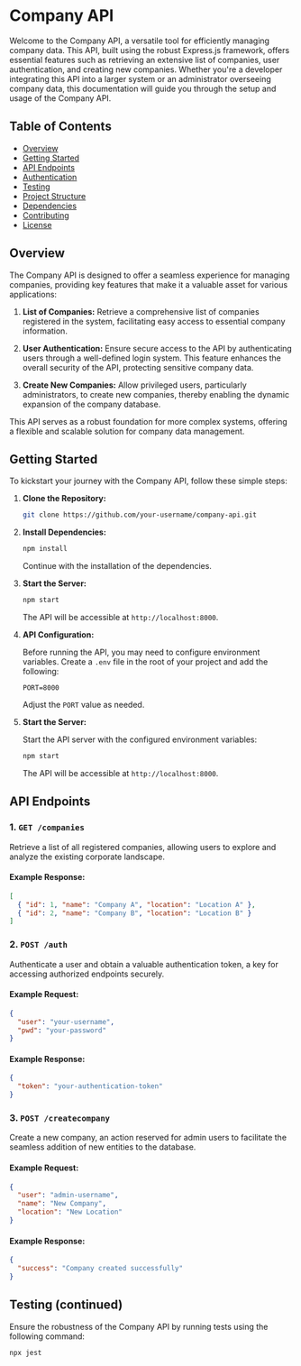 # Company API

Welcome to the Company API, a versatile tool for efficiently managing company data. This API, built using the robust Express.js framework, offers essential features such as retrieving an extensive list of companies, user authentication, and creating new companies. Whether you're a developer integrating this API into a larger system or an administrator overseeing company data, this documentation will guide you through the setup and usage of the Company API.

## Table of Contents

- [Overview](#overview)
- [Getting Started](#getting-started)
- [API Endpoints](#api-endpoints)
- [Authentication](#authentication)
- [Testing](#testing)
- [Project Structure](#project-structure)
- [Dependencies](#dependencies)
- [Contributing](#contributing)
- [License](#license)

## Overview

The Company API is designed to offer a seamless experience for managing companies, providing key features that make it a valuable asset for various applications:

1. **List of Companies:** Retrieve a comprehensive list of companies registered in the system, facilitating easy access to essential company information.

2. **User Authentication:** Ensure secure access to the API by authenticating users through a well-defined login system. This feature enhances the overall security of the API, protecting sensitive company data.

3. **Create New Companies:** Allow privileged users, particularly administrators, to create new companies, thereby enabling the dynamic expansion of the company database.

This API serves as a robust foundation for more complex systems, offering a flexible and scalable solution for company data management.

## Getting Started

To kickstart your journey with the Company API, follow these simple steps:

1. **Clone the Repository:**

    ```bash
    git clone https://github.com/your-username/company-api.git
    ```

2. **Install Dependencies:**

    ```bash
    npm install
    ```

    Continue with the installation of the dependencies.

3. **Start the Server:**

    ```bash
    npm start
    ```

    The API will be accessible at `http://localhost:8000`.

4. **API Configuration:**

    Before running the API, you may need to configure environment variables. Create a `.env` file in the root of your project and add the following:

    ```env
    PORT=8000
    ```

    Adjust the `PORT` value as needed.

5. **Start the Server:**

    Start the API server with the configured environment variables:

    ```bash
    npm start
    ```

    The API will be accessible at `http://localhost:8000`.

## API Endpoints

 ### 1. `GET /companies`

Retrieve a list of all registered companies, allowing users to explore and analyze the existing corporate landscape.

#### Example Response:

```json
[
  { "id": 1, "name": "Company A", "location": "Location A" },
  { "id": 2, "name": "Company B", "location": "Location B" }
]
```
### 2. `POST /auth`

Authenticate a user and obtain a valuable authentication token, a key for accessing authorized endpoints securely.

#### Example Request:

```json
{
  "user": "your-username",
  "pwd": "your-password"
}
```
#### Example Response:

```json
{
  "token": "your-authentication-token"
}
```

### 3. `POST /createcompany`

Create a new company, an action reserved for admin users to facilitate the seamless addition of new entities to the database.

#### Example Request:

```json
{
  "user": "admin-username",
  "name": "New Company",
  "location": "New Location"
}
```
#### Example Response:

```json
{
  "success": "Company created successfully"
}
```

## Testing (continued)

Ensure the robustness of the Company API by running tests using the following command:

```bash
npx jest
```






